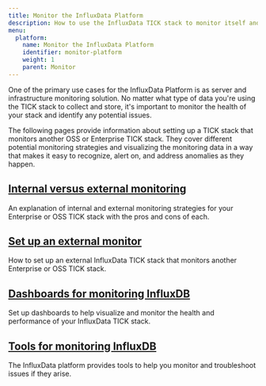 ```yaml
---
title: Monitor the InfluxData Platform
description: How to use the InfluxData TICK stack to monitor itself and other TICK stacks in order to identify and alert on anomalies.
menu:
  platform:
    name: Monitor the InfluxData Platform
    identifier: monitor-platform
    weight: 1
    parent: Monitor
---
```


One of the primary use cases for the InfluxData Platform is as server and infrastructure
monitoring solution. No matter what type of data you're using the TICK stack to collect and
store, it's important to monitor the health of your stack and identify any potential issues.

The following pages provide information about setting up a TICK stack that monitors
another OSS or Enterprise TICK stack. They cover different potential monitoring strategies
and visualizing the monitoring data in a way that makes it easy to recognize, alert on,
and address anomalies as they happen.

## [Internal versus external monitoring](/platform/monitoring/influxdata-platform/internal-vs-external)
An explanation of internal and external monitoring strategies for your Enterprise
or OSS TICK stack with the pros and cons of each.

## [Set up an external monitor](/platform/monitoring/influxdata-platform/external-monitor-setup)
How to set up an external InfluxData TICK stack that monitors another Enterprise or OSS TICK stack.

## [Dashboards for monitoring InfluxDB](/platform/monitoring/influxdata-platform/monitoring-dashboards)
Set up dashboards to help visualize and monitor the health and performance of your InfluxData TICK stack.

## [Tools for monitoring InfluxDB](/platform/monitoring/influxdata-platform/tools)
The InfluxData platform provides tools to help you monitor and troubleshoot issues if they arise.
